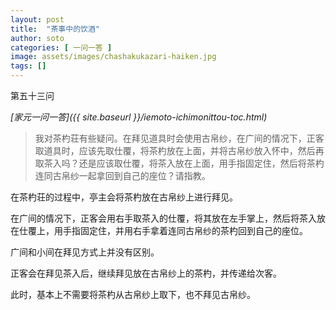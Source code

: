 ```yaml
---
layout: post
title:  "茶事中的饮酒"
author: soto
categories: [ 一问一答 ]
image: assets/images/chashakukazari-haiken.jpg
tags: []
---
```


第五十三问

*[家元一问一答]({{ site.baseurl }}/iemoto-ichimonittou-toc.html)*

> 我对茶杓荘有些疑问。在拜见道具时会使用古帛纱，在广间的情况下，正客取道具时，应该先取仕覆，将茶杓放在上面，并将古帛纱放入怀中，然后再取茶入吗？还是应该取仕覆，将茶入放在上面，用手指固定住，然后将茶杓连同古帛纱一起拿回到自己的座位？请指教。

在茶杓荘的过程中，亭主会将茶杓放在古帛纱上进行拜见。

在广间的情况下，正客会用右手取茶入的仕覆，将其放在左手掌上，然后将茶入放在仕覆上，用手指固定住，并用右手拿着连同古帛纱的茶杓回到自己的座位。

广间和小间在拜见方式上并没有区别。

正客会在拜见茶入后，继续拜见放在古帛纱上的茶杓，并传递给次客。

此时，基本上不需要将茶杓从古帛纱上取下，也不拜见古帛纱。
